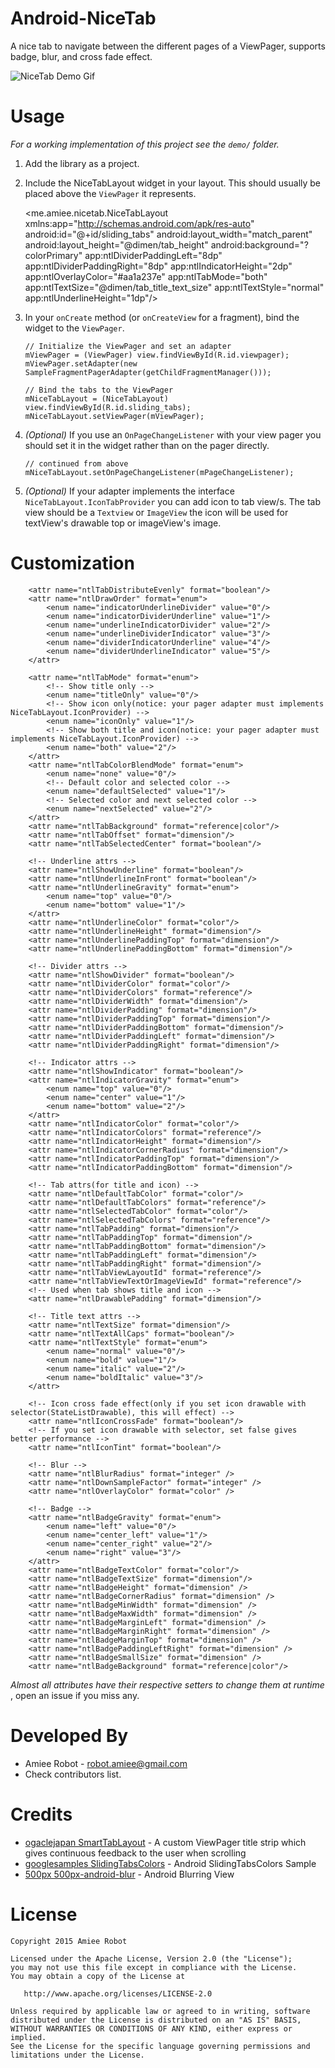 # Android-NiceTab
A nice tab to navigate between the different pages of a ViewPager, supports badge, blur, and cross fade effect.

![NiceTab Demo Gif](https://raw.githubusercontent.com/RobotAmiee/Android-NiceTab/master/art/demo.gif)

# Usage

*For a working implementation of this project see the `demo/` folder.*

  1. Add the library as a project.

  2. Include the NiceTabLayout widget in your layout. This should usually be placed
     above the `ViewPager` it represents.

        <me.amiee.nicetab.NiceTabLayout
            xmlns:app="http://schemas.android.com/apk/res-auto"
            android:id="@+id/sliding_tabs"
            android:layout_width="match_parent"
            android:layout_height="@dimen/tab_height"
            android:background="?colorPrimary"
            app:ntlDividerPaddingLeft="8dp"
            app:ntlDividerPaddingRight="8dp"
            app:ntlIndicatorHeight="2dp"
            app:ntlOverlayColor="#aa1a237e"
            app:ntlTabMode="both"
            app:ntlTextSize="@dimen/tab_title_text_size"
            app:ntlTextStyle="normal"
            app:ntlUnderlineHeight="1dp"/>

  3. In your `onCreate` method (or `onCreateView` for a fragment), bind the
     widget to the `ViewPager`.

         // Initialize the ViewPager and set an adapter
         mViewPager = (ViewPager) view.findViewById(R.id.viewpager);
         mViewPager.setAdapter(new SampleFragmentPagerAdapter(getChildFragmentManager()));

         // Bind the tabs to the ViewPager
         mNiceTabLayout = (NiceTabLayout) view.findViewById(R.id.sliding_tabs);
         mNiceTabLayout.setViewPager(mViewPager);

  4. *(Optional)* If you use an `OnPageChangeListener` with your view pager
     you should set it in the widget rather than on the pager directly.

         // continued from above
         mNiceTabLayout.setOnPageChangeListener(mPageChangeListener);

  5. *(Optional)* If your adapter implements the interface `NiceTabLayout.IconTabProvider` you can add icon to tab view/s.
     The tab view should be a `Textview` or `ImageView` the icon will be used for textView's drawable top or
     imageView's image.

# Customization

        <attr name="ntlTabDistributeEvenly" format="boolean"/>
        <attr name="ntlDrawOrder" format="enum">
            <enum name="indicatorUnderlineDivider" value="0"/>
            <enum name="indicatorDividerUnderline" value="1"/>
            <enum name="underlineIndicatorDivider" value="2"/>
            <enum name="underlineDividerIndicator" value="3"/>
            <enum name="dividerIndicatorUnderline" value="4"/>
            <enum name="dividerUnderlineIndicator" value="5"/>
        </attr>

        <attr name="ntlTabMode" format="enum">
            <!-- Show title only -->
            <enum name="titleOnly" value="0"/>
            <!-- Show icon only(notice: your pager adapter must implements NiceTabLayout.IconProvider) -->
            <enum name="iconOnly" value="1"/>
            <!-- Show both title and icon(notice: your pager adapter must implements NiceTabLayout.IconProvider) -->
            <enum name="both" value="2"/>
        </attr>
        <attr name="ntlTabColorBlendMode" format="enum">
            <enum name="none" value="0"/>
            <!-- Default color and selected color -->
            <enum name="defaultSelected" value="1"/>
            <!-- Selected color and next selected color -->
            <enum name="nextSelected" value="2"/>
        </attr>
        <attr name="ntlTabBackground" format="reference|color"/>
        <attr name="ntlTabOffset" format="dimension"/>
        <attr name="ntlTabSelectedCenter" format="boolean"/>

        <!-- Underline attrs -->
        <attr name="ntlShowUnderline" format="boolean"/>
        <attr name="ntlUnderlineInFront" format="boolean"/>
        <attr name="ntlUnderlineGravity" format="enum">
            <enum name="top" value="0"/>
            <enum name="bottom" value="1"/>
        </attr>
        <attr name="ntlUnderlineColor" format="color"/>
        <attr name="ntlUnderlineHeight" format="dimension"/>
        <attr name="ntlUnderlinePaddingTop" format="dimension"/>
        <attr name="ntlUnderlinePaddingBottom" format="dimension"/>

        <!-- Divider attrs -->
        <attr name="ntlShowDivider" format="boolean"/>
        <attr name="ntlDividerColor" format="color"/>
        <attr name="ntlDividerColors" format="reference"/>
        <attr name="ntlDividerWidth" format="dimension"/>
        <attr name="ntlDividerPadding" format="dimension"/>
        <attr name="ntlDividerPaddingTop" format="dimension"/>
        <attr name="ntlDividerPaddingBottom" format="dimension"/>
        <attr name="ntlDividerPaddingLeft" format="dimension"/>
        <attr name="ntlDividerPaddingRight" format="dimension"/>

        <!-- Indicator attrs -->
        <attr name="ntlShowIndicator" format="boolean"/>
        <attr name="ntlIndicatorGravity" format="enum">
            <enum name="top" value="0"/>
            <enum name="center" value="1"/>
            <enum name="bottom" value="2"/>
        </attr>
        <attr name="ntlIndicatorColor" format="color"/>
        <attr name="ntlIndicatorColors" format="reference"/>
        <attr name="ntlIndicatorHeight" format="dimension"/>
        <attr name="ntlIndicatorCornerRadius" format="dimension"/>
        <attr name="ntlIndicatorPaddingTop" format="dimension"/>
        <attr name="ntlIndicatorPaddingBottom" format="dimension"/>

        <!-- Tab attrs(for title and icon) -->
        <attr name="ntlDefaultTabColor" format="color"/>
        <attr name="ntlDefaultTabColors" format="reference"/>
        <attr name="ntlSelectedTabColor" format="color"/>
        <attr name="ntlSelectedTabColors" format="reference"/>
        <attr name="ntlTabPadding" format="dimension"/>
        <attr name="ntlTabPaddingTop" format="dimension"/>
        <attr name="ntlTabPaddingBottom" format="dimension"/>
        <attr name="ntlTabPaddingLeft" format="dimension"/>
        <attr name="ntlTabPaddingRight" format="dimension"/>
        <attr name="ntlTabViewLayoutId" format="reference"/>
        <attr name="ntlTabViewTextOrImageViewId" format="reference"/>
        <!-- Used when tab shows title and icon -->
        <attr name="ntlDrawablePadding" format="dimension"/>

        <!-- Title text attrs -->
        <attr name="ntlTextSize" format="dimension"/>
        <attr name="ntlTextAllCaps" format="boolean"/>
        <attr name="ntlTextStyle" format="enum">
            <enum name="normal" value="0"/>
            <enum name="bold" value="1"/>
            <enum name="italic" value="2"/>
            <enum name="boldItalic" value="3"/>
        </attr>

        <!-- Icon cross fade effect(only if you set icon drawable with selector(StateListDrawable), this will effect) -->
        <attr name="ntlIconCrossFade" format="boolean"/>
        <!-- If you set icon drawable with selector, set false gives better performance -->
        <attr name="ntlIconTint" format="boolean"/>

        <!-- Blur -->
        <attr name="ntlBlurRadius" format="integer" />
        <attr name="ntlDownSampleFactor" format="integer" />
        <attr name="ntlOverlayColor" format="color" />

        <!-- Badge -->
        <attr name="ntlBadgeGravity" format="enum">
            <enum name="left" value="0"/>
            <enum name="center_left" value="1"/>
            <enum name="center_right" value="2"/>
            <enum name="right" value="3"/>
        </attr>
        <attr name="ntlBadgeTextColor" format="color"/>
        <attr name="ntlBadgeTextSize" format="dimension"/>
        <attr name="ntlBadgeHeight" format="dimension" />
        <attr name="ntlBadgeCornerRadius" format="dimension" />
        <attr name="ntlBadgeMinWidth" format="dimension" />
        <attr name="ntlBadgeMaxWidth" format="dimension" />
        <attr name="ntlBadgeMarginLeft" format="dimension" />
        <attr name="ntlBadgeMarginRight" format="dimension" />
        <attr name="ntlBadgeMarginTop" format="dimension" />
        <attr name="ntlBadgePaddingLeftRight" format="dimension" />
        <attr name="ntlBadgeSmallSize" format="dimension" />
        <attr name="ntlBadgeBackground" format="reference|color"/>


*Almost all attributes have their respective setters to change them at runtime* , open an issue if you miss any.

# Developed By

 * Amiee Robot - <robot.amiee@gmail.com>
 * Check contributors list.

# Credits

 * [ogaclejapan SmartTabLayout](https://github.com/ogaclejapan/SmartTabLayout) - A custom ViewPager title strip which gives continuous feedback to the user when scrolling
 * [googlesamples SlidingTabsColors](https://github.com/googlesamples/android-SlidingTabsColors) - Android SlidingTabsColors Sample
 * [500px 500px-android-blur](https://github.com/500px/500px-android-blur) - Android Blurring View

# License

    Copyright 2015 Amiee Robot

    Licensed under the Apache License, Version 2.0 (the "License");
    you may not use this file except in compliance with the License.
    You may obtain a copy of the License at

       http://www.apache.org/licenses/LICENSE-2.0

    Unless required by applicable law or agreed to in writing, software
    distributed under the License is distributed on an "AS IS" BASIS,
    WITHOUT WARRANTIES OR CONDITIONS OF ANY KIND, either express or implied.
    See the License for the specific language governing permissions and
    limitations under the License.
